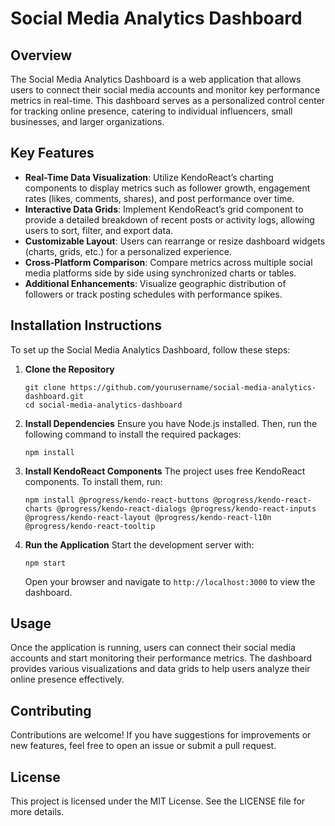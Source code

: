 # Social Media Analytics Dashboard

## Overview
The Social Media Analytics Dashboard is a web application that allows users to connect their social media accounts and monitor key performance metrics in real-time. This dashboard serves as a personalized control center for tracking online presence, catering to individual influencers, small businesses, and larger organizations.

## Key Features
- **Real-Time Data Visualization**: Utilize KendoReact’s charting components to display metrics such as follower growth, engagement rates (likes, comments, shares), and post performance over time.
- **Interactive Data Grids**: Implement KendoReact’s grid component to provide a detailed breakdown of recent posts or activity logs, allowing users to sort, filter, and export data.
- **Customizable Layout**: Users can rearrange or resize dashboard widgets (charts, grids, etc.) for a personalized experience.
- **Cross-Platform Comparison**: Compare metrics across multiple social media platforms side by side using synchronized charts or tables.
- **Additional Enhancements**: Visualize geographic distribution of followers or track posting schedules with performance spikes.

## Installation Instructions
To set up the Social Media Analytics Dashboard, follow these steps:

1. **Clone the Repository**
   ```
   git clone https://github.com/yourusername/social-media-analytics-dashboard.git
   cd social-media-analytics-dashboard
   ```

2. **Install Dependencies**
   Ensure you have Node.js installed. Then, run the following command to install the required packages:
   ```
   npm install
   ```

3. **Install KendoReact Components**
   The project uses free KendoReact components. To install them, run:
   ```
   npm install @progress/kendo-react-buttons @progress/kendo-react-charts @progress/kendo-react-dialogs @progress/kendo-react-inputs @progress/kendo-react-layout @progress/kendo-react-l10n @progress/kendo-react-tooltip
   ```

4. **Run the Application**
   Start the development server with:
   ```
   npm start
   ```
   Open your browser and navigate to `http://localhost:3000` to view the dashboard.

## Usage
Once the application is running, users can connect their social media accounts and start monitoring their performance metrics. The dashboard provides various visualizations and data grids to help users analyze their online presence effectively.

## Contributing
Contributions are welcome! If you have suggestions for improvements or new features, feel free to open an issue or submit a pull request.

## License
This project is licensed under the MIT License. See the LICENSE file for more details.